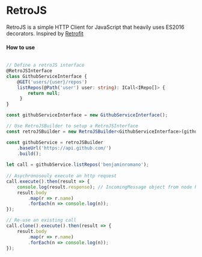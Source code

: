 # RetroJS

RetroJS is a simple HTTP Client for JavaScript  that heavily uses ES2016 decorators. Inspired by [Retrofit](http://square.github.io/retrofit/)

#### How to use
``` ts

// Define a retroJS interface
@RetroJSInterface
class GithubServiceInterface {
    @GET('users/{user}/repos')
    listRepos(@Path('user') user: string): ICall<IRepo[]> {
        return null;
     }
}

const githubServiceInterface = new GithubServiceInterface();

// Use RetroJSBuilder to setup a RetroJSInterface
const retroJSBuilder = new RetroJSBuilder<GithubServiceInterface>(githubServiceInterface);

const githubService = retroJSBuilder
    .baseUrl('https://api.github.com/')
    .build();
    
let call = githubService.listRepos('benjaminromano');
    
// Asychronosouly execute an http request
call.execute().then(result => {
    console.log(result.response); // IncomingMessage object from node http.request
    result.body
        .map(r => r.name)
        .forEach(n => console.log(n));
});

// Re-use an existing call
call.clone().execute().then(result => {
    result.body
        .map(r => r.name)
        .forEach(n => console.log(n));
});

```
